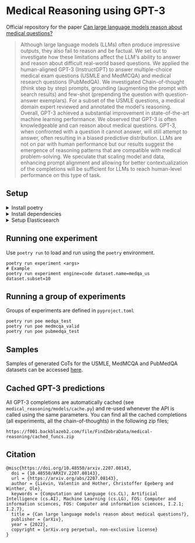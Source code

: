 # Medical Reasoning using GPT-3

Official repository for the paper [Can large language models reason about medical questions?](https://arxiv.org/abs/2207.08143)

> Although large language models (LLMs) often produce impressive outputs, they also fail to reason and be factual. We set out to investigate how these limitations affect the LLM's ability to answer and reason about difficult real-world based questions. We applied the human-aligned GPT-3 (InstructGPT) to answer multiple-choice medical exam questions (USMLE and MedMCQA) and medical research questions (PubMedQA). We investigated Chain-of-thought (think step by step) prompts, grounding (augmenting the prompt with search results) and few-shot (prepending the question with question-answer exemplars). For a subset of the USMLE questions, a medical domain expert reviewed and annotated the model's reasoning. Overall, GPT-3 achieved a substantial improvement in state-of-the-art machine learning performance. We observed that GPT-3 is often knowledgeable and can reason about medical questions. GPT-3, when confronted with a question it cannot answer, will still attempt to answer, often resulting in a biased predictive distribution. LLMs are not on par with human performance but our results suggest the emergence of reasoning patterns that are compatible with medical problem-solving. We speculate that scaling model and data, enhancing prompt alignment and allowing for better contextualization of the completions will be sufficient for LLMs to reach human-level performance on this type of task.


## Setup

<details>
<summary>Install poetry</summary>


```shell
curl -sSL https://raw.githubusercontent.com/python-poetry/poetry/master/get-poetry.py | python -
```

</details>
<details>
<summary>Install dependencies</summary>

```shell
poetry install
```

</details>
<details>
<summary>Setup Elasticsearch</summary>

```shell
wget https://artifacts.elastic.co/downloads/elasticsearch/elasticsearch-7.14.1-linux-x86_64.tar.gz
tar -xzf elasticsearch-7.14.1-linux-x86_64.tar.gz
```
To run ElasticSearch navigate to the `elasticsearch-7.14.1` folder in the terminal and run `./bin/elasticsearch`.

</details>


## Running one experiment

Use `poetry run` to load and run using the `poetry` environment.

```shell
poetry run experiment <args>
# Example
poetry run experiment engine=code dataset.name=medqa_us dataset.subset=10
```

## Running a group of experiments

Groups of experiments are defined in `pyproject.toml`

```shell
poetry run poe medqa_test
poetry run poe medmcqa_valid
poetry run poe pubmedqa_test
```

## Samples

Samples of generated CoTs for the USMLE, MedMCQA and PubMedQA datasets can be accessed [here](https://vlievin.github.io/medical-reasoning).

## Cached GPT-3 predictions

All GPT-3 completions are automatically cached (see `medical_reasoning/models/cache.py`) and re-used whenever the API is called using the same parameters. You can find all the cached completions (all experiments, all the chain-of-thoughts) in the following zip files;

```shell
https://f001.backblazeb2.com/file/FindZebraData/medical-reasoning/cached_funcs.zip
```

## Citation

```
@misc{https://doi.org/10.48550/arxiv.2207.08143,
  doi = {10.48550/ARXIV.2207.08143},
  url = {https://arxiv.org/abs/2207.08143},
  author = {Liévin, Valentin and Hother, Christoffer Egeberg and Winther, Ole},
  keywords = {Computation and Language (cs.CL), Artificial Intelligence (cs.AI), Machine Learning (cs.LG), FOS: Computer and information sciences, FOS: Computer and information sciences, I.2.1; I.2.7},
  title = {Can large language models reason about medical questions?},
  publisher = {arXiv},
  year = {2022},
  copyright = {arXiv.org perpetual, non-exclusive license}
}
```
